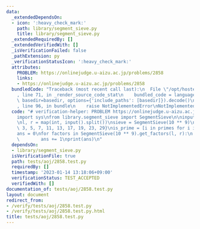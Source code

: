 ```yaml
---
data:
  _extendedDependsOn:
  - icon: ':heavy_check_mark:'
    path: library/segment_sieve.py
    title: library/segment_sieve.py
  _extendedRequiredBy: []
  _extendedVerifiedWith: []
  _isVerificationFailed: false
  _pathExtension: py
  _verificationStatusIcon: ':heavy_check_mark:'
  attributes:
    PROBLEM: https://onlinejudge.u-aizu.ac.jp/problems/2858
    links:
    - https://onlinejudge.u-aizu.ac.jp/problems/2858
  bundledCode: "Traceback (most recent call last):\n  File \"/opt/hostedtoolcache/PyPy/3.7.13/x64/site-packages/onlinejudge_verify/documentation/build.py\"\
    , line 71, in _render_source_code_stat\n    bundled_code = language.bundle(stat.path,\
    \ basedir=basedir, options={'include_paths': [basedir]}).decode()\n  File \"/opt/hostedtoolcache/PyPy/3.7.13/x64/site-packages/onlinejudge_verify/languages/python.py\"\
    , line 96, in bundle\n    raise NotImplementedError\nNotImplementedError\n"
  code: "# verification-helper: PROBLEM https://onlinejudge.u-aizu.ac.jp/problems/2858\n\
    import sys\nfrom library.segment_sieve import SegmentSieve\n\ninput = sys.stdin.readline\n\
    \nl, r = map(int, input().split())\nsieve = SegmentSieve(10 ** 9)\nprimes = {2,\
    \ 3, 5, 7, 11, 13, 17, 19, 23, 29}\nis_prime = [i in primes for i in range(30)]\n\
    ans = 0\nfor factors in SegmentSieve(10 ** 9).get_factors(l, r):\n    if is_prime[len(factors)]:\n\
    \        ans += 1\nprint(ans)\n"
  dependsOn:
  - library/segment_sieve.py
  isVerificationFile: true
  path: tests/aoj/2858.test.py
  requiredBy: []
  timestamp: '2023-01-14 13:18:06+09:00'
  verificationStatus: TEST_ACCEPTED
  verifiedWith: []
documentation_of: tests/aoj/2858.test.py
layout: document
redirect_from:
- /verify/tests/aoj/2858.test.py
- /verify/tests/aoj/2858.test.py.html
title: tests/aoj/2858.test.py
---
```

